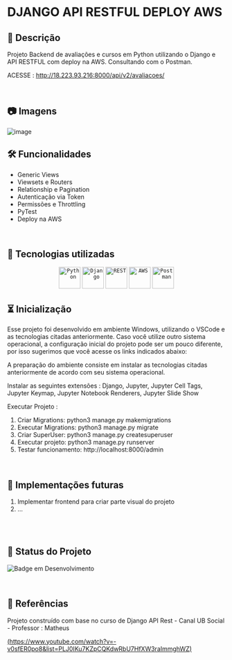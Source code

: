 #  DJANGO API RESTFUL DEPLOY AWS

## 📖  Descrição

Projeto Backend de avaliações e cursos em Python utilizando o Django e API RESTFUL com deploy na AWS. 
Consultando com o Postman.

ACESSE : http://18.223.93.216:8000/api/v2/avaliacoes/

<br/>

## :camera: Imagens 
![image](https://github.com/user-attachments/assets/59355c79-df87-4f2d-8b2b-2a77674ae1c6)

## 🛠️ Funcionalidades

- Generic Views
- Viewsets e Routers
- Relationship e Pagination
- Autenticação via Token
- Permissões e Throttling
- PyTest
- Deploy na AWS


<br/>

## 📡 Tecnologias utilizadas 
<div align="center">
	<code><img width="50" src="https://user-images.githubusercontent.com/25181517/183423507-c056a6f9-1ba8-4312-a350-19bcbc5a8697.png" alt="Python" title="Python"/></code>
	<code><img width="50" src="https://github.com/marwin1991/profile-technology-icons/assets/62091613/9bf5650b-e534-4eae-8a26-8379d076f3b4" alt="Django" title="Django"/></code>
	<code><img width="50" src="https://user-images.githubusercontent.com/25181517/192107858-fe19f043-c502-4009-8c47-476fc89718ad.png" alt="REST" title="REST"/></code>
	<code><img width="50" src="https://user-images.githubusercontent.com/25181517/183896132-54262f2e-6d98-41e3-8888-e40ab5a17326.png" alt="AWS" title="AWS"/></code>
	<code><img width="50" src="https://user-images.githubusercontent.com/25181517/192109061-e138ca71-337c-4019-8d42-4792fdaa7128.png" alt="Postman" title="Postman"/></code>
</div>
</div>

## ⏳ Inicialização

Esse projeto foi desenvolvido em ambiente Windows, utilizando o VSCode e as tecnologias citadas anteriormente. Caso você utilize outro sistema operacional, a configuração inicial do projeto pode ser um pouco diferente, por isso sugerimos que você acesse os links indicados abaixo:

A preparação do ambiente consiste em instalar as tecnologias citadas anteriormente de acordo com seu sistema operacional.

Instalar as seguintes extensões : 
Django, Jupyter, Jupyter Cell Tags, Jupyter Keymap, Jupyter Notebook Renderers, Jupyter Slide Show

Executar Projeto : 
1. Criar Migrations: python3 manage.py makemigrations
2. Executar Migrations: python3 manage.py migrate
3. Criar SuperUser: python3 manage.py createsuperuser
4. Executar projeto: python3 manage.py runserver
5. Testar funcionamento: http://localhost:8000/admin


<br/>

## 🔮 Implementações futuras

1. Implementar frontend para criar parte visual do projeto 
2. ...
   
<br/>
<br/>

## 🔎 Status do Projeto

![Badge em Desenvolvimento](https://img.shields.io/badge/Status-Em%20Desenvolvimento-green)

<br/>

## 📑 Referências

 Projeto construído com base no curso de Django API Rest - Canal UB Social - Professor : Matheus
 
[(https://www.youtube.com/watch?v=-v0sfER0po8&list=PLJ0IKu7KZpCQKdwRbU7HfXW3raImmghWZ)](https://www.youtube.com/watch?v=LX_Q-bZv204&list=PLnPZ9TE1Tj4BMN4I4Dce6HZ8pXiw99-gq)
